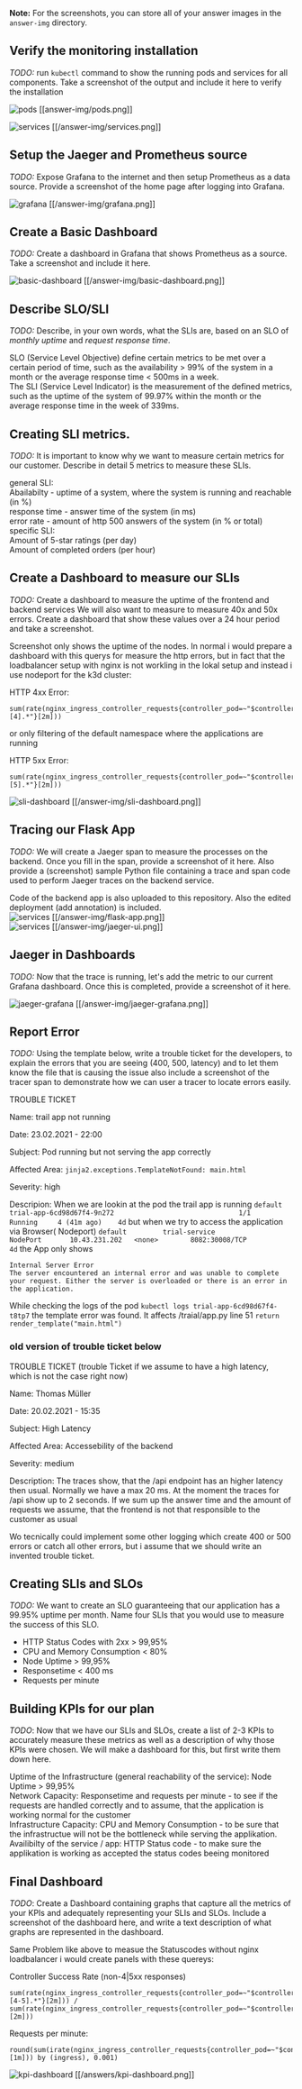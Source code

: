 **Note:** For the screenshots, you can store all of your answer images in the `answer-img` directory.

## Verify the monitoring installation

*TODO:* run `kubectl` command to show the running pods and services for all components. Take a screenshot of the output and include it here to verify the installation

![pods](/answer-img/pods.png)
[[answer-img/pods.png]]  

![services](/answer-img/services.png)
[[/answer-img/services.png]]  

## Setup the Jaeger and Prometheus source
*TODO:* Expose Grafana to the internet and then setup Prometheus as a data source. Provide a screenshot of the home page after logging into Grafana.

![grafana](/answer-img/grafana.png)
[[/answer-img/grafana.png]]  

## Create a Basic Dashboard
*TODO:* Create a dashboard in Grafana that shows Prometheus as a source. Take a screenshot and include it here.

![basic-dashboard](/answer-img/basic-dashboard.png)
[[/answer-img/basic-dashboard.png]]  

## Describe SLO/SLI
*TODO:* Describe, in your own words, what the SLIs are, based on an SLO of *monthly uptime* and *request response time*.

SLO (Service Level Objective) define certain metrics to be met over a certain period of time, such as the availability > 99% of the system in a month or the average response time < 500ms in a week.  
The SLI (Service Level Indicator) is the measurement of the defined metrics, such as the uptime of the system of 99.97% within the month or the average response time in the week of 339ms. 

## Creating SLI metrics.
*TODO:* It is important to know why we want to measure certain metrics for our customer. Describe in detail 5 metrics to measure these SLIs. 

general SLI:  
Abailabilty - uptime of a system, where the system is running and reachable (in %)  
response time - answer time of the system (in ms)  
error rate - amount of http 500 answers of the system (in % or total)  
specific SLI:  
Amount of 5-star ratings (per day)  
Amount of completed orders (per hour)  

## Create a Dashboard to measure our SLIs
*TODO:* Create a dashboard to measure the uptime of the frontend and backend services We will also want to measure to measure 40x and 50x errors. Create a dashboard that show these values over a 24 hour period and take a screenshot.  

Screenshot only shows the uptime of the nodes. In normal i would prepare a dashboard with this querys for measure the http errors, but in fact that the loadbalancer setup with nginx is not workling in the lokal setup and instead i use nodeport for the k3d cluster:  

HTTP 4xx Error:  

```
sum(rate(nginx_ingress_controller_requests{controller_pod=~"$controller",controller_class=~"$controller_class",namespace=~"$namespace",status~"[4].*"}[2m])) 
```
or only filtering of the default namespace where the applications are running  

HTTP 5xx Error:  
```
sum(rate(nginx_ingress_controller_requests{controller_pod=~"$controller",controller_class=~"$controller_class",namespace=~"$namespace",status~"[5].*"}[2m])) 
```
![sli-dashboard](/answer-img/sli-dashboard.png)
[[/answer-img/sli-dashboard.png]]

## Tracing our Flask App
*TODO:*  We will create a Jaeger span to measure the processes on the backend. Once you fill in the span, provide a screenshot of it here. Also provide a (screenshot) sample Python file containing a trace and span code used to perform Jaeger traces on the backend service.

Code of the backend app is also uploaded to this repository. Also the edited deployment (add annotation) is included.  
![services](/answer-img/flask-app.png)
[[/answer-img/flask-app.png]]  
![services](/answer-img/jaeger-ui.png)
[[/answer-img/jaeger-ui.png]]  

## Jaeger in Dashboards
*TODO:* Now that the trace is running, let's add the metric to our current Grafana dashboard. Once this is completed, provide a screenshot of it here.

![jaeger-grafana](/answer-img/jaeger-grafana.png)
[[/answer-img/jaeger-grafana.png]]  

## Report Error
*TODO:* Using the template below, write a trouble ticket for the developers, to explain the errors that you are seeing (400, 500, latency) and to let them know the file that is causing the issue also include a screenshot of the tracer span to demonstrate how we can user a tracer to locate errors easily.

TROUBLE TICKET 

Name: trail app not running  

Date: 23.02.2021 - 22:00

Subject: Pod running but not serving the app correctly  

Affected Area: `jinja2.exceptions.TemplateNotFound: main.html`

Severity: high  

Descripion:
When we are lookin at the pod the trail app is running `default         trial-app-6cd98d67f4-9n272                               1/1     Running     4 (41m ago)    4d` but when we try to access the application via Browser( Nodeport) `default         trial-service                                        NodePort       10.43.231.202   <none>        8082:30008/TCP                           4d` the App only shows 
```
Internal Server Error
The server encountered an internal error and was unable to complete your request. Either the server is overloaded or there is an error in the application.
```
While checking the logs of the pod `kubectl logs trial-app-6cd98d67f4-t8tp7` the template error was found. It affects /traial/app.py line 51 `return render_template("main.html")`


### old version of trouble ticket below
TROUBLE TICKET (trouble Ticket if we assume to have a high latency, which is not the case right now)  

Name: Thomas Müller  

Date: 20.02.2021 - 15:35    

Subject: High Latency  

Affected Area: Accessebility of the backend  

Severity: medium  

Description: The traces show, that the /api endpoint has an higher latency then usual. Normally we have a max 20 ms. At the moment the traces for /api show up to 2 seconds. If we sum up the answer time and the amount of requests we assume, that the frontend is not that responsible to the customer as usual  

Wo tecnically could implement some other logging which create 400 or 500 errors or catch all other errors, but i assume that we should write an invented trouble ticket.  

## Creating SLIs and SLOs
*TODO:* We want to create an SLO guaranteeing that our application has a 99.95% uptime per month. Name four SLIs that you would use to measure the success of this SLO.

* HTTP Status Codes with 2xx > 99,95%  
* CPU and Memory Consumption < 80%  
* Node Uptime > 99,95%  
* Responsetime < 400 ms  
* Requests per minute  

## Building KPIs for our plan
*TODO*: Now that we have our SLIs and SLOs, create a list of 2-3 KPIs to accurately measure these metrics as well as a description of why those KPIs were chosen. We will make a dashboard for this, but first write them down here.  

Uptime of the Infrastructure (general reachability of the service): Node Uptime > 99,95%  
Network Capacity: Responsetime and requests per minute - to see if the requests are handled correctly and to assume, that the application is working normal for the customer  
Infrastructure Capacity: CPU and Memory Consumption - to be sure that the infrastructue will not be the bottleneck while serving the applikation.  
Availibilty of the service / app: HTTP Status code - to make sure the applikation is working as accepted the status codes beeing monitored  

## Final Dashboard
*TODO*: Create a Dashboard containing graphs that capture all the metrics of your KPIs and adequately representing your SLIs and SLOs. Include a screenshot of the dashboard here, and write a text description of what graphs are represented in the dashboard.  

Same Problem like above to measue the Statuscodes without nginx loadbalancer i would create panels with these quereys:  

Controller Success Rate (non-4|5xx responses)  
```
sum(rate(nginx_ingress_controller_requests{controller_pod=~"$controller",controller_class=~"$controller_class",namespace=~"$namespace",status!~"[4-5].*"}[2m])) / sum(rate(nginx_ingress_controller_requests{controller_pod=~"$controller",controller_class=~"$controller_class",namespace=~"$namespace"}[2m]))
```
Requests per minute:  
```
round(sum(irate(nginx_ingress_controller_requests{controller_pod=~"$controller",controller_class=~"$controller_class",controller_namespace=~"$namespace",ingress=~"$ingress"}[1m])) by (ingress), 0.001)
```

![kpi-dashboard](/answer-img/kpi-dashboard.png)
[[/answers/kpi-dashboard.png]]